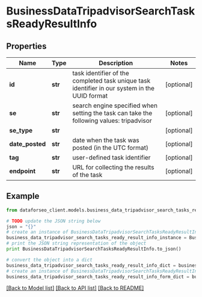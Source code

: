 # BusinessDataTripadvisorSearchTasksReadyResultInfo


## Properties

Name | Type | Description | Notes
------------ | ------------- | ------------- | -------------
**id** | **str** | task identifier of the completed task unique task identifier in our system in the UUID format | [optional] 
**se** | **str** | search engine specified when setting the task can take the following values: tripadvisor | [optional] 
**se_type** | **str** |  | [optional] 
**date_posted** | **str** | date when the task was posted (in the UTC format) | [optional] 
**tag** | **str** | user-defined task identifier | [optional] 
**endpoint** | **str** | URL for collecting the results of the task | [optional] 

## Example

```python
from dataforseo_client.models.business_data_tripadvisor_search_tasks_ready_result_info import BusinessDataTripadvisorSearchTasksReadyResultInfo

# TODO update the JSON string below
json = "{}"
# create an instance of BusinessDataTripadvisorSearchTasksReadyResultInfo from a JSON string
business_data_tripadvisor_search_tasks_ready_result_info_instance = BusinessDataTripadvisorSearchTasksReadyResultInfo.from_json(json)
# print the JSON string representation of the object
print BusinessDataTripadvisorSearchTasksReadyResultInfo.to_json()

# convert the object into a dict
business_data_tripadvisor_search_tasks_ready_result_info_dict = business_data_tripadvisor_search_tasks_ready_result_info_instance.to_dict()
# create an instance of BusinessDataTripadvisorSearchTasksReadyResultInfo from a dict
business_data_tripadvisor_search_tasks_ready_result_info_form_dict = business_data_tripadvisor_search_tasks_ready_result_info.from_dict(business_data_tripadvisor_search_tasks_ready_result_info_dict)
```
[[Back to Model list]](../README.md#documentation-for-models) [[Back to API list]](../README.md#documentation-for-api-endpoints) [[Back to README]](../README.md)


